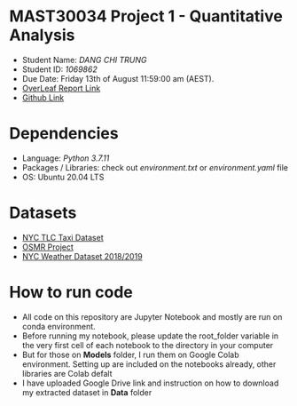 # MAST30034 Project 1 - Quantitative Analysis
- Student Name: _DANG CHI TRUNG_
- Student ID: _1069862_
- Due Date: Friday 13th of August 11:59:00 am (AEST).
- [OverLeaf Report Link](https://www.overleaf.com/read/pddtrzyrmtwq)
- [Github Link](https://github.com/MAST30034-2021-S2/mast30034_2021_s2_project_1-alexdang02-1)

# Dependencies
- Language: _Python 3.7.11_
- Packages / Libraries: check out _environment.txt_ or _environment.yaml_ file
- OS: Ubuntu 20.04 LTS

# Datasets
- [NYC TLC Taxi Dataset]( https://www1.nyc.gov/site/tlc/about/tlc-trip-record-data.page)
- [OSMR Project](http://project-osrm.org/ )
- [NYC Weather Dataset 2018/2019](https://w2.weather.gov/climate/xmacis.php?wfo=okx)

# How to run code
- All code on this repository are Jupyter Notebook and mostly are run on conda environment. 
- Before running my notebook, please update the root_folder variable in the very first cell of each notebook to the directory in your computer
- But for those on __Models__ folder, I run them on Google Colab environment. Setting up are included on the notebooks already, other libraries are Colab defalt
- I have uploaded Google Drive link and instruction on how to download my extracted dataset in __Data__ folder

